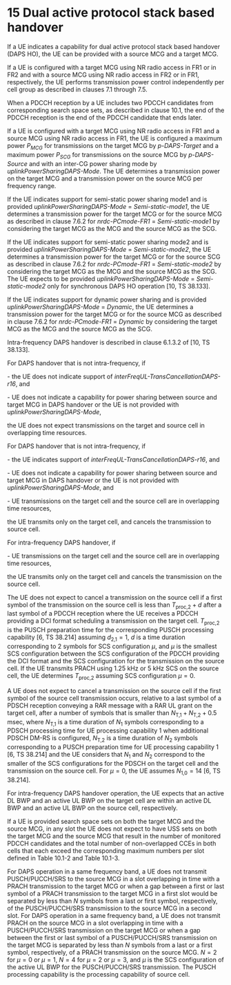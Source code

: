 # 15 Dual active protocol stack based handover

If a UE indicates a capability for dual active protocol stack based
handover (DAPS HO), the UE can be provided with a source MCG and a
target MCG.

If a UE is configured with a target MCG using NR radio access in FR1 or
in FR2 and with a source MCG using NR radio access in FR2 or in FR1,
respectively, the UE performs transmission power control independently
per cell group as described in clauses 7.1 through 7.5.

When a PDCCH reception by a UE includes two PDCCH candidates from
corresponding search space sets, as described in clause 10.1, the end of
the PDCCH reception is the end of the PDCCH candidate that ends later.

If a UE is configured with a target MCG using NR radio access in FR1 and
a source MCG using NR radio access in FR1, the UE is configured a
maximum power $P_{MCG}$ for transmissions on the target MCG by
*p-DAPS-Target* and a maximum power $P_{SCG}$ for transmissions on the
source MCG by *p-DAPS-Source* and with an inter-CG power sharing mode by
*uplinkPowerSharingDAPS-Mode*. The UE determines a transmission power on
the target MCG and a transmission power on the source MCG per frequency
range.

If the UE indicates support for semi-static power sharing mode1 and is
provided *uplinkPowerSharingDAPS-Mode* = *Semi-static-mode1*, the UE
determines a transmission power for the target MCG or for the source MCG
as described in clause 7.6.2 for *nrdc-PCmode-FR1* = *Semi-static-mode1*
by considering the target MCG as the MCG and the source MCG as the SCG.

If the UE indicates support for semi-static power sharing mode2 and is
provided *uplinkPowerSharingDAPS-Mode* = *Semi-static-mode2*, the UE
determines a transmission power for the target MCG or for the source SCG
as described in clause 7.6.2 for *nrdc-PCmode-FR1* = *Semi-static-mode2*
by considering the target MCG as the MCG and the source MCG as the SCG.
The UE expects to be provided *uplinkPowerSharingDAPS-Mode* =
*Semi-static-mode2* only for synchronous DAPS HO operation \[10, TS
38.133\].

If the UE indicates support for dynamic power sharing and is provided
*uplinkPowerSharingDAPS-Mode* = *Dynamic*, the UE determines a
transmission power for the target MCG or for the source MCG as described
in clause 7.6.2 for *nrdc-PCmode-FR1* = *Dynamic* by considering the
target MCG as the MCG and the source MCG as the SCG.

Intra-frequency DAPS handover is described in clause 6.1.3.2 of \[10, TS
38.133\].

For DAPS handover that is not intra-frequency, if

\- the UE does not indicate support of
*interFreqUL-TransCancellationDAPS-r16*, and

\- UE does not indicate a capability for power sharing between source
and target MCG in DAPS handover or the UE is not provided with
*uplinkPowerSharingDAPS-Mode*,

the UE does not expect transmissions on the target and source cell in
overlapping time resources.

For DAPS handover that is not intra-frequency, if

\- the UE indicates support of *interFreqUL-TransCancellationDAPS-r16*,
and

\- UE does not indicate a capability for power sharing between source
and target MCG in DAPS handover or the UE is not provided with
*uplinkPowerSharingDAPS-Mode*, and

\- UE transmissions on the target cell and the source cell are in
overlapping time resources,

the UE transmits only on the target cell, and cancels the transmission
to source cell.

For intra-frequency DAPS handover, if

\- UE transmissions on the target cell and the source cell are in
overlapping time resources,

the UE transmits only on the target cell and cancels the transmission on
the source cell.

The UE does not expect to cancel a transmission on the source cell if a
first symbol of the transmission on the source cell is less than
$T_{\text{proc,2}} + d$ after a last symbol of a PDCCH reception where
the UE receives a PDCCH providing a DCI format scheduling a transmission
on the target cell. $T_{\text{proc,2}}$ is the PUSCH preparation time
for the corresponding PUSCH processing capability \[6, TS 38.214\]
assuming $d_{\text{2,1}} = 1$, $d$ is a time duration corresponding to 2
symbols for SCS configuration $\mu$, and $\mu$ is the smallest SCS
configuration between the SCS configuration of the PDCCH providing the
DCI format and the SCS configuration for the transmission on the source
cell. If the UE transmits PRACH using 1.25 kHz or 5 kHz SCS on the
source cell, the UE determines $T_{\text{proc,2}}$ assuming SCS
configuration $\mu = 0$.

A UE does not expect to cancel a transmission on the source cell if the
first symbol of the source cell transmission occurs, relative to a last
symbol of a PDSCH reception conveying a RAR message with a RAR UL grant
on the target cell, after a number of symbols that is smaller than
$N_{\text{T,1}} + N_{\text{T,2}} + 0.5$ msec, where $N_{\text{T,1}}$ is
a time duration of $N_{\text{1}}$ symbols corresponding to a PDSCH
processing time for UE processing capability 1 when additional PDSCH
DM-RS is configured, $N_{\text{T,2}}$ is a time duration of
$N_{\text{2}}$ symbols corresponding to a PUSCH preparation time for UE
processing capability 1 \[6, TS 38.214\] and the UE considers that
$N_{\text{1}}$ and $N_{2}$ correspond to the smaller of the SCS
configurations for the PDSCH on the target cell and the transmission on
the source cell. For $\mu = 0$, the UE assumes $N_{\text{1,0}} = 14$
\[6, TS 38.214\].

For intra-frequency DAPS handover operation, the UE expects that an
active DL BWP and an active UL BWP on the target cell are within an
active DL BWP and an active UL BWP on the source cell, respectively.

If a UE is provided search space sets on both the target MCG and the
source MCG, in any slot the UE does not expect to have USS sets on both
the target MCG and the source MCG that result in the number of monitored
PDCCH candidates and the total number of non-overlapped CCEs in both
cells that each exceed the corresponding maximum numbers per slot
defined in Table 10.1-2 and Table 10.1-3.

For DAPS operation in a same frequency band, a UE does not transmit
PUSCH/PUCCH/SRS to the source MCG in a slot overlapping in time with a
PRACH transmission to the target MCG or when a gap between a first or
last symbol of a PRACH transmission to the target MCG in a first slot
would be separated by less than $N$ symbols from a last or first symbol,
respectively, of the PUSCH/PUCCH/SRS transmission to the source MCG in a
second slot. For DAPS operation in a same frequency band, a UE does not
transmit PRACH on the source MCG in a slot overlapping in time with a
PUSCH/PUCCH/SRS transmission on the target MCG or when a gap between the
first or last symbol of a PUSCH/PUCCH/SRS transmission on the target MCG
is separated by less than $N$ symbols from a last or a first symbol,
respectively, of a PRACH transmission on the source MCG. $N = 2$ for
$\mu = 0$ or $\mu = 1$, $N = 4$ for $\mu = 2$ or $\mu = 3$, and $\mu$ is
the SCS configuration of the active UL BWP for the PUSCH/PUCCH/SRS
transmission. The PUSCH processing capability is the processing
capability of source cell.